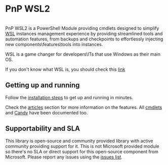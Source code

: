# PnP WSL2

\
PnP WSL2 is a PowerShell Module providing cmdlets designed to simplify [WSL](https://learn.microsoft.com/en-us/windows/wsl/about) instances management experience by providing streamlined tools and automation features, from backups and checkpoints to effortlessly injecting new components\features\tools into instances.

WSL is a game changer for developers\ITs that use Windows as their main OS.

If you don't know what WSL is, you should check this [link](https://learn.microsoft.com/en-us/windows/wsl/about)

## Getting up and running

Follow the [installation steps](/articles/installation.html) to get up and running in minutes.

Check the [articles](/articles/index.html) section for more information on the features. All [cmdlets](/cmdlets/index.html) and [Candy](/candy/index.html) have been documented too.

## Supportability and SLA

This library is open-source and community provided library with active community providing support for it. This is not Microsoft provided module so there's no SLA or direct support for this open-source component from Microsoft.
Please report any issues using the [issues list](https://github.com/pnp.wsl/issues).